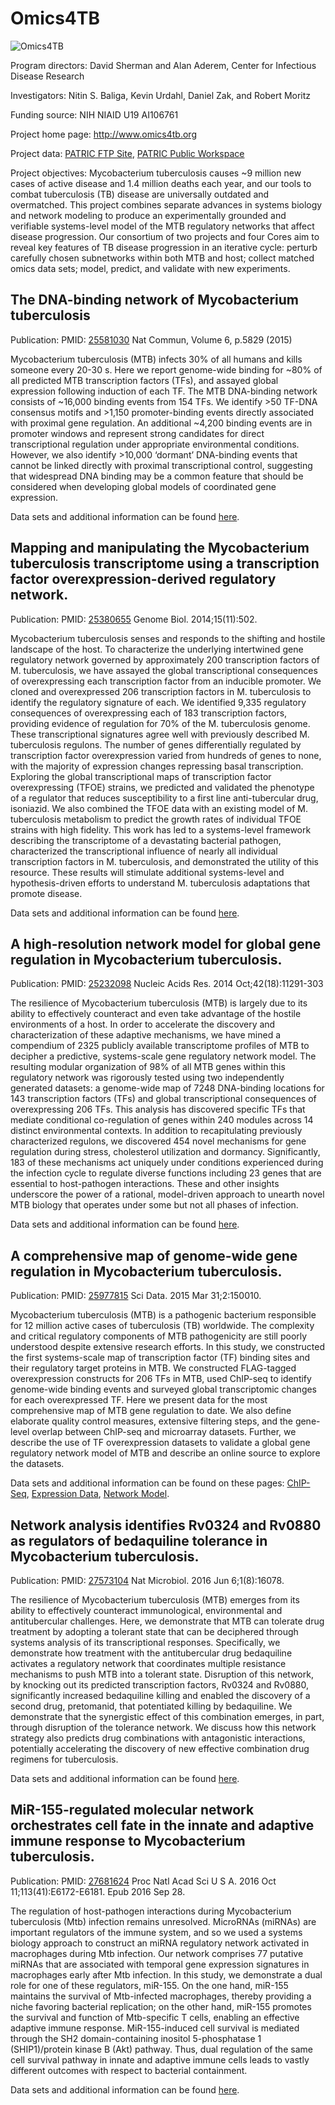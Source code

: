 # Omics4TB

![Omics4TB](https://www.patricbrc.org/public/patric/images/omics4tb.png)

Program directors: David Sherman and Alan Aderem, Center for Infectious Disease Research

Investigators: Nitin S. Baliga, Kevin Urdahl, Daniel Zak, and Robert Moritz

Funding source: NIH NIAID U19 AI106761

 Project home page: http://www.omics4tb.org

Project data: [PATRIC FTP Site](ftp://ftp.patricbrc.org/BRC_Mirrors/Omics4TB/), [PATRIC Public Workspace](https://www.patricbrc.org/workspace/PATRIC@patricbrc.org/home/Special%20Collections/NIAID%20Systems%20Biology%20Centers/Omics4TB)

Project objectives: Mycobacterium tuberculosis causes ~9 million new cases of active disease and 1.4 million deaths each year, and our tools to combat tuberculosis (TB) disease are universally outdated and overmatched. This project combines separate advances in systems biology and network modeling to produce an experimentally grounded and verifiable systems-level model of the MTB regulatory networks that affect disease progression. Our consortium of two projects and four Cores aim to reveal key features of TB disease progression in an iterative cycle: perturb carefully chosen subnetworks within both MTB and host; collect matched omics data sets; model, predict, and validate with new experiments.

## The DNA-binding network of Mycobacterium tuberculosis

Publication: PMID: [25581030](http://www.ncbi.nlm.nih.gov/pubmed/25581030) Nat Commun, Volume 6, p.5829 (2015)

Mycobacterium tuberculosis (MTB) infects 30% of all humans and kills someone every 20-30 s. Here we report genome-wide binding for ~80% of all predicted MTB transcription factors (TFs), and assayed global expression following induction of each TF. The MTB DNA-binding network consists of ~16,000 binding events from 154 TFs. We identify >50 TF-DNA consensus motifs and >1,150 promoter-binding events directly associated with proximal gene regulation. An additional ~4,200 binding events are in promoter windows and represent strong candidates for direct transcriptional regulation under appropriate environmental conditions. However, we also identify >10,000 ‘dormant’ DNA-binding events that cannot be linked directly with proximal transcriptional control, suggesting that widespread DNA binding may be a common feature that should be considered when developing global models of coordinated gene expression.

Data sets and additional information can be found [here](https://www.patricbrc.org/webpage/website/data_collections/content/omics4tb_chip_seq_experiments.html).

## Mapping and manipulating the Mycobacterium tuberculosis transcriptome using a transcription factor overexpression-derived regulatory network.

Publication: PMID: [25380655](http://www.ncbi.nlm.nih.gov/pubmed/25380655) Genome Biol. 2014;15(11):502.

Mycobacterium tuberculosis senses and responds to the shifting and hostile landscape of the host. To characterize the underlying intertwined gene regulatory network governed by approximately 200 transcription factors of M. tuberculosis, we have assayed the global transcriptional consequences of overexpressing each transcription factor from an inducible promoter. We cloned and overexpressed 206 transcription factors in M. tuberculosis to identify the regulatory signature of each. We identified 9,335 regulatory consequences of overexpressing each of 183 transcription factors, providing evidence of regulation for 70% of the M. tuberculosis genome. These transcriptional signatures agree well with previously described M. tuberculosis regulons. The number of genes differentially regulated by transcription factor overexpression varied from hundreds of genes to none, with the majority of expression changes repressing basal transcription. Exploring the global transcriptional maps of transcription factor overexpressing (TFOE) strains, we predicted and validated the phenotype of a regulator that reduces susceptibility to a first line anti-tubercular drug, isoniazid. We also combined the TFOE data with an existing model of M. tuberculosis metabolism to predict the growth rates of individual TFOE strains with high fidelity. This work has led to a systems-level framework describing the transcriptome of a devastating bacterial pathogen, characterized the transcriptional influence of nearly all individual transcription factors in M. tuberculosis, and demonstrated the utility of this resource. These results will stimulate additional systems-level and hypothesis-driven efforts to understand M. tuberculosis adaptations that promote disease.

Data sets and additional information can be found [here](https://www.patricbrc.org/webpage/website/data_collections/content/omics4tb-tfoe-expression-experiments.html).

## A high-resolution network model for global gene regulation in Mycobacterium tuberculosis.

Publication:   PMID: [25232098](http://www.ncbi.nlm.nih.gov/pubmed/25232098)  Nucleic Acids Res. 2014 Oct;42(18):11291-303

The resilience of Mycobacterium tuberculosis (MTB) is largely due to its ability to effectively counteract and even take advantage of the hostile environments of a host. In order to accelerate the discovery and characterization of these adaptive mechanisms, we have mined a compendium of 2325 publicly available transcriptome profiles of MTB to decipher a predictive, systems-scale gene regulatory network model. The resulting modular organization of 98% of all MTB genes within this regulatory network was rigorously tested using two independently generated datasets: a genome-wide map of 7248 DNA-binding locations for 143 transcription factors (TFs) and global transcriptional consequences of overexpressing 206 TFs. This analysis has discovered specific TFs that mediate conditional co-regulation of genes within 240 modules across 14 distinct environmental contexts. In addition to recapitulating previously characterized regulons, we discovered 454 novel mechanisms for gene regulation during stress, cholesterol utilization and dormancy. Significantly, 183 of these mechanisms act uniquely under conditions experienced during the infection cycle to regulate diverse functions including 23 genes that are essential to host-pathogen interactions. These and other insights underscore the power of a rational, model-driven approach to unearth novel MTB biology that operates under some but not all phases of infection.

Data sets and additional information can be found [here](http://networks.systemsbiology.net/mtb/).

## A comprehensive map of genome-wide gene regulation in Mycobacterium tuberculosis.

Publication: PMID: [25977815](http://www.ncbi.nlm.nih.gov/pubmed/25977815) Sci Data. 2015 Mar 31;2:150010.

Mycobacterium tuberculosis (MTB) is a pathogenic bacterium responsible for 12 million active cases of tuberculosis (TB) worldwide. The complexity and critical regulatory components of MTB pathogenicity are still poorly understood despite extensive research efforts. In this study, we constructed the first systems-scale map of transcription factor (TF) binding sites and their regulatory target proteins in MTB. We constructed FLAG-tagged overexpression constructs for 206 TFs in MTB, used ChIP-seq to identify genome-wide binding events and surveyed global transcriptomic changes for each overexpressed TF. Here we present data for the most comprehensive map of MTB gene regulation to date. We also define elaborate quality control measures, extensive filtering steps, and the gene-level overlap between ChIP-seq and microarray datasets. Further, we describe the use of TF overexpression datasets to validate a global gene regulatory network model of MTB and describe an online source to explore the datasets.

Data sets and additional information can be found on these pages: [ChIP-Seq](https://www.patricbrc.org/webpage/website/data_collections/content/omics4tb-chip-seq-experiments.html), [Expression Data](https://www.patricbrc.org/webpage/website/data_collections/content/omics4tb-tfoe-expression-experiments.html), [Network Model](http://networks.systemsbiology.net/mtb/).

## Network analysis identifies Rv0324 and Rv0880 as regulators of bedaquiline tolerance in Mycobacterium tuberculosis.

Publication: PMID: [27573104](http://www.ncbi.nlm.nih.gov/pubmed/27573104) Nat Microbiol. 2016 Jun 6;1(8):16078.

The resilience of Mycobacterium tuberculosis (MTB) emerges from its ability to effectively counteract immunological, environmental and antitubercular challenges. Here, we demonstrate that MTB can tolerate drug treatment by adopting a tolerant state that can be deciphered through systems analysis of its transcriptional responses. Specifically, we demonstrate how treatment with the antitubercular drug bedaquiline activates a regulatory network that coordinates multiple resistance mechanisms to push MTB into a tolerant state. Disruption of this network, by knocking out its predicted transcription factors, Rv0324 and Rv0880, significantly increased bedaquiline killing and enabled the discovery of a second drug, pretomanid, that potentiated killing by bedaquiline. We demonstrate that the synergistic effect of this combination emerges, in part, through disruption of the tolerance network. We discuss how this network strategy also predicts drug combinations with antagonistic interactions, potentially accelerating the discovery of new effective combination drug regimens for tuberculosis.

Data sets and additional information can be found [here](https://www.patricbrc.org/webpage/website/data_collections/content/omics4tb-mtb-bedaquiline-tolerance.html).

## MiR-155-regulated molecular network orchestrates cell fate in the innate and adaptive immune response to Mycobacterium tuberculosis.

Publication: PMID: [27681624](http://www.ncbi.nlm.nih.gov/pubmed/27681624) Proc Natl Acad Sci U S A. 2016 Oct 11;113(41):E6172-E6181. Epub 2016 Sep 28.

The regulation of host-pathogen interactions during Mycobacterium tuberculosis (Mtb) infection remains unresolved. MicroRNAs (miRNAs) are important regulators of the immune system, and so we used a systems biology approach to construct an miRNA regulatory network activated in macrophages during Mtb infection. Our network comprises 77 putative miRNAs that are associated with temporal gene expression signatures in macrophages early after Mtb infection. In this study, we demonstrate a dual role for one of these regulators, miR-155. On the one hand, miR-155 maintains the survival of Mtb-infected macrophages, thereby providing a niche favoring bacterial replication; on the other hand, miR-155 promotes the survival and function of Mtb-specific T cells, enabling an effective adaptive immune response. MiR-155-induced cell survival is mediated through the SH2 domain-containing inositol 5-phosphatase 1 (SHIP1)/protein kinase B (Akt) pathway. Thus, dual regulation of the same cell survival pathway in innate and adaptive immune cells leads to vastly different outcomes with respect to bacterial containment.

Data sets and additional information can be found [here](https://www.patricbrc.org/webpage/website/data_collections/content/omics4tb-macrophage-mtb_infection.html).
